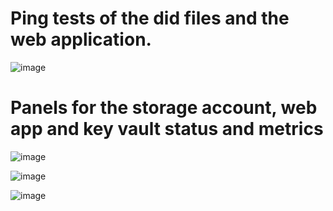 # Ping tests of the did files and the web application.

![image](https://github.com/user-attachments/assets/6d668fa3-86e8-4882-a915-afd65add2b96)

# Panels for the storage account, web app and key vault status and metrics

![image](https://github.com/user-attachments/assets/859ded8e-d8b9-4f76-ae13-21671985145a)

![image](https://github.com/user-attachments/assets/53add220-bc1f-454a-accb-c10d1bfaf4cb)

![image](https://github.com/user-attachments/assets/97166204-0b12-4b83-a532-b913ad9f273a)
